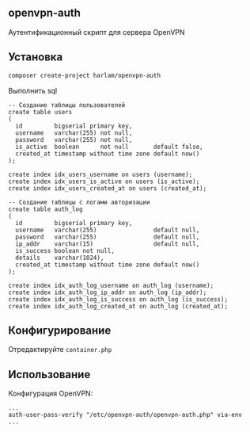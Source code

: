 openvpn-auth
------------

Аутентификационный скрипт для сервера OpenVPN

Установка
---------

```bash
composer create-project harlam/openvpn-auth
```

Выполнить sql

```postgresql
-- Создание таблицы пользователей
create table users
(
  id         bigserial primary key,
  username   varchar(255) not null,
  password   varchar(255) not null,
  is_active  boolean      not null       default false,
  created_at timestamp without time zone default now()
);

create index idx_users_username on users (username);
create index idx_users_is_active on users (is_active);
create index idx_users_created_at on users (created_at);

-- Создание таблицы с логами авторизации
create table auth_log
(
  id         bigserial primary key,
  username   varchar(255)                default null,
  password   varchar(255)                default null,
  ip_addr    varchar(15)                 default null,
  is_success boolean not null,
  details    varchar(1024),
  created_at timestamp without time zone default now()
);

create index idx_auth_log_username on auth_log (username);
create index idx_auth_log_ip_addr on auth_log (ip_addr);
create index idx_auth_log_is_success on auth_log (is_success);
create index idx_auth_log_created_at on auth_log (created_at);
```

Конфигурирование
----------------

Отредактируйте `container.php`

Использование
-------------

Конфигурация OpenVPN:

```
...
auth-user-pass-verify "/etc/openvpn-auth/openvpn-auth.php" via-env
...
```